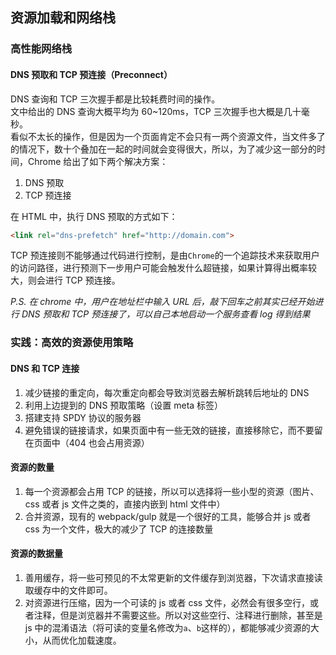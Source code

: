 ## 资源加载和网络栈

### 高性能网络栈

#### DNS 预取和 TCP 预连接（Preconnect）

DNS 查询和 TCP 三次握手都是比较耗费时间的操作。  
文中给出的 DNS 查询大概平均为 60~120ms，TCP 三次握手也大概是几十毫秒。  
看似不太长的操作，但是因为一个页面肯定不会只有一两个资源文件，当文件多了的情况下，数十个叠加在一起的时间就会变得很大，所以，为了减少这一部分的时间，Chrome 给出了如下两个解决方案：

1.  DNS 预取
2.  TCP 预连接

在 HTML 中，执行 DNS 预取的方式如下：

```html
<link rel="dns-prefetch" href="http://domain.com">
```

TCP 预连接则不能够通过代码进行控制，是由`Chrome`的一个追踪技术来获取用户的访问路径，进行预测下一步用户可能会触发什么超链接，如果计算得出概率较大，则会进行 TCP 预连接。

_P.S. 在 chrome 中，用户在地址栏中输入 URL 后，敲下回车之前其实已经开始进行 DNS 预取和 TCP 预连接了，可以自己本地启动一个服务查看 log 得到结果_

### 实践：高效的资源使用策略

#### DNS 和 TCP 连接

1.  减少链接的重定向，每次重定向都会导致浏览器去解析跳转后地址的 DNS
2.  利用上边提到的 DNS 预取策略（设置 meta 标签）
3.  搭建支持 SPDY 协议的服务器
4.  避免错误的链接请求，如果页面中有一些无效的链接，直接移除它，而不要留在页面中（404 也会占用资源）

#### 资源的数量

1.  每一个资源都会占用 TCP 的链接，所以可以选择将一些小型的资源（图片、css 或者 js 文件之类的，直接内嵌到 html 文件中）
2.  合并资源，现有的 webpack/gulp 就是一个很好的工具，能够合并 js 或者 css 为一个文件，极大的减少了 TCP 的连接数量

#### 资源的数据量

1.  善用缓存，将一些可预见的不太常更新的文件缓存到浏览器，下次请求直接读取缓存中的文件即可。
2.  对资源进行压缩，因为一个可读的 js 或者 css 文件，必然会有很多空行，或者注释，但是浏览器并不需要这些。所以对这些空行、注释进行删除，甚至是 js 中的混淆语法（将可读的变量名修改为`a`、`b`这样的），都能够减少资源的大小，从而优化加载速度。

